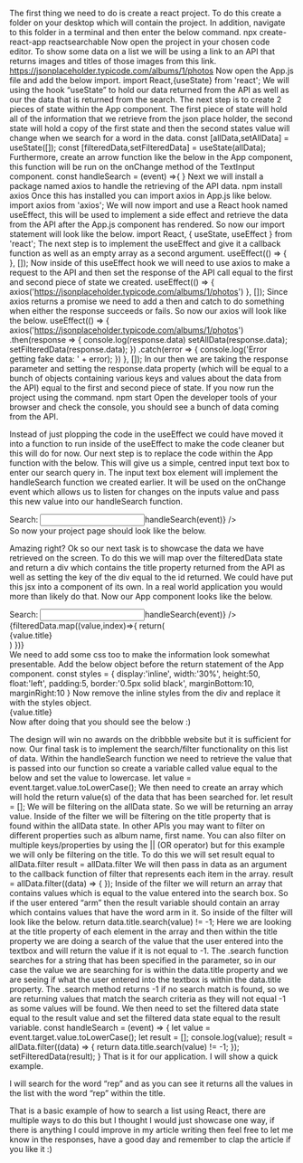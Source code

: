 The first thing we need to do is create a react project. To do this create a folder on your desktop which will contain the project. In addition, navigate to this folder in a terminal and then enter the below command.
npx create-react-app reactsearchable
Now open the project in your chosen code editor.
To show some data on a list we will be using a link to an API that returns images and titles of those images from this link.
https://jsonplaceholder.typicode.com/albums/1/photos
Now open the App.js file and add the below import.
import React,{useState} from 'react';
We will using the hook “useState” to hold our data returned from the API as well as our the data that is returned from the search.
The next step is to create 2 pieces of state within the App component. The first piece of state will hold all of the information that we retrieve from the json place holder, the second state will hold a copy of the first state and then the second states value will change when we search for a word in the data.
const [allData,setAllData] = useState([]);
const [filteredData,setFilteredData] = useState(allData);
Furthermore, create an arrow function like the below in the App component, this function will be run on the onChange method of the TextInput component.
const handleSearch = (event) =>{
}
Next we will install a package named axios to handle the retrieving of the API data.
npm install axios
Once this has installed you can import axios in App.js like below.
import axios from 'axios';
We will now import and use a React hook named useEffect, this will be used to implement a side effect and retrieve the data from the API after the App.js component has rendered. So now our import statement will look like the below.
import React, { useState, useEffect } from 'react';
The next step is to implement the useEffect and give it a callback function as well as an empty array as a second argument.
useEffect(() => {
}, []);
Now inside of this useEffect hook we will need to use axios to make a request to the API and then set the response of the API call equal to the first and second piece of state we created.
useEffect(() => {
axios('https://jsonplaceholder.typicode.com/albums/1/photos')
}, []);
Since axios returns a promise we need to add a then and catch to do something when either the response succeeds or fails.
So now our axios will look like the below.
useEffect(() => {
axios('https://jsonplaceholder.typicode.com/albums/1/photos')
.then(response => {
console.log(response.data)
setAllData(response.data);
setFilteredData(response.data);
})
.catch(error => {
console.log('Error getting fake data: ' + error);
})
}, []);
In our then we are taking the response parameter and setting the response.data property (which will be equal to a bunch of objects containing various keys and values about the data from the API) equal to the first and second piece of state.
If you now run the project using the command.
npm start
Open the developer tools of your browser and check the console, you should see a bunch of data coming from the API.

Instead of just plopping the code in the useEffect we could have moved it into a function to run inside of the useEffect to make the code cleaner but this will do for now.
Our next step is to replace the code within the App function with the below. This will give us a simple, centred input text box to enter our search query in. The input text box element will implement the handleSearch function we created earlier. It will be used on the onChange event which allows us to listen for changes on the inputs value and pass this new value into our handleSearch function.

<div className="App">
<div style={{ margin: '0 auto', marginTop: '10%' }}>
<label>Search:</label>
<input type="text" onChange={(event) =>handleSearch(event)} />
</div>
</div>
So now your project page should look like the below.

Amazing right?
Ok so our next task is to showcase the data we have retrieved on the screen. To do this we will map over the filteredData state and return a div which contains the title property returned from the API as well as setting the key of the div equal to the id returned. We could have put this jsx into a component of its own. In a real world application you would more than likely do that. Now our App component looks like the below.

<div className="App">
<div style={{ margin: '0 auto', marginTop: '10%' }}>
<label>Search:</label>
<input type="text" onChange={(event) =>handleSearch(event)} />
</div>
<div style={{padding:10}}>
{filteredData.map((value,index)=>{
return(
<div key={value.id}>
<div style={styles}>
{value.title}
</div>
</div>
)
})}
</div>
</div>
We need to add some css too to make the information look somewhat presentable.
Add the below object before the return statement of the App component.
const styles = {
display:'inline',
width:'30%',
height:50,
float:'left',
padding:5,
border:'0.5px solid black',
marginBottom:10,
marginRight:10
}
Now remove the inline styles from the div and replace it with the styles object.
<div>
<div style={styles} key={value.id}>
{value.title}
</div>
</div>
Now after doing that you should see the below :)

The design will win no awards on the dribbble website but it is sufficient for now.
Our final task is to implement the search/filter functionality on this list of data.
Within the handleSearch function we need to retrieve the value that is passed into our function so create a variable called value equal to the below and set the value to lowercase.
let value = event.target.value.toLowerCase();
We then need to create an array which will hold the return value(s) of the data that has been searched for.
let result = [];
We will be filtering on the allData state. So we will be returning an array value. Inside of the filter we will be filtering on the title property that is found within the allData state. In other APIs you may want to filter on different properties such as album name, first name. You can also filter on multiple keys/properties by using the || (OR operator) but for this example we will only be filtering on the title.
To do this we will set result equal to allData.filter
result = allData.filter
We will then pass in data as an argument to the callback function of filter that represents each item in the array.
result = allData.filter((data) => {
});
Inside of the filter we will return an array that contains values which is equal to the value entered into the search box. So if the user entered “arm” then the result variable should contain an array which contains values that have the word arm in it.
So inside of the filter will look like the below.
return data.title.search(value) != -1;
Here we are looking at the title property of each element in the array and then within the title property we are doing a search of the value that the user entered into the textbox and will return the value if it is not equal to -1.
The .search function searches for a string that has been specified in the parameter, so in our case the value we are searching for is within the data.title property and we are seeing if what the user entered into the textbox is within the data.title property. The .search method returns -1 if no search match is found, so we are returning values that match the search criteria as they will not equal -1 as some values will be found.
We then need to set the filtered data state equal to the result value and set the filtered data state equal to the result variable.
const handleSearch = (event) => {
let value = event.target.value.toLowerCase();
let result = [];
console.log(value);
result = allData.filter((data) => {
return data.title.search(value) != -1;
});
setFilteredData(result);
}
That is it for our application. I will show a quick example.

I will search for the word “rep” and as you can see it returns all the values in the list with the word “rep” within the title.

That is a basic example of how to search a list using React, there are multiple ways to do this but I thought I would just showcase one way, if there is anything I could improve in my article writing then feel free to let me know in the responses, have a good day and remember to clap the article if you like it :)
